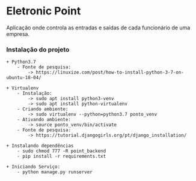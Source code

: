 # Eletronic Point
   Aplicação onde controla as entradas e saídas de cada funcionário de uma empresa.
    
   ### Instalação do projeto
    + Python3.7
        - Fonte de pesquisa:
            -> https://linuxize.com/post/how-to-install-python-3-7-on-ubuntu-18-04/

    + Virtualenv
        - Instalação:
            -> sudo apt install python3-venv	
            -> sudo apt install python-virtualenv
        - Criando ambiente:
            -> sudo virtualenv --python=python3.7 ponto_venv
        - Ativando ambiente:
            -> source ponto_venv/bin/activate
        - Fonte de pesquisa:
            -> https://tutorial.djangogirls.org/pt/django_installation/
        
    + Instalando dependências 
        - sudo chmod 777 -R point_backend
        - pip install -r requirements.txt

    + Iniciando Serviço:
        - python manage.py runserver
